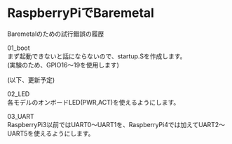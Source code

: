 # RaspberryPiでBaremetal

Baremetalのための試行錯誤の履歴

01_boot  
まず起動できないと話にならないので、startup.Sを作成します。  
(実験のため、GPIO16～19を使用します)

(以下、更新予定)

02_LED  
各モデルのオンボードLED(PWR,ACT)を使えるようにします。

03_UART  
RaspberryPi3以前ではUART0～UART1を、RaspberryPi4では加えてUART2～UART5を使えるようにします。
